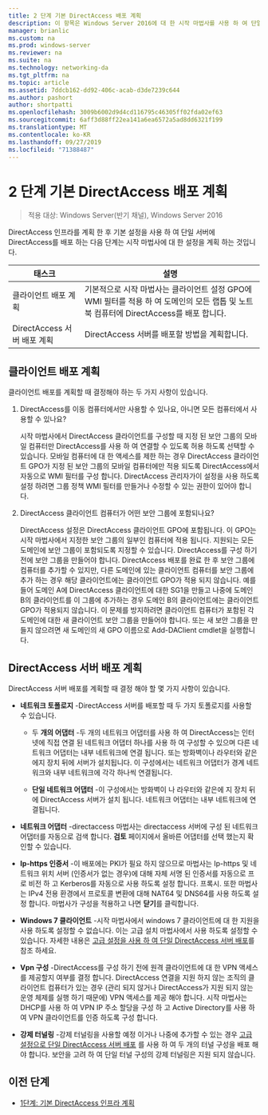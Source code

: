 ```yaml
---
title: 2 단계 기본 DirectAccess 배포 계획
description: 이 항목은 Windows Server 2016에 대 한 시작 마법사를 사용 하 여 단일 DirectAccess 서버 배포 가이드의 일부입니다.
manager: brianlic
ms.custom: na
ms.prod: windows-server
ms.reviewer: na
ms.suite: na
ms.technology: networking-da
ms.tgt_pltfrm: na
ms.topic: article
ms.assetid: 7ddcb162-dd92-406c-acab-d3de7239c644
ms.author: pashort
author: shortpatti
ms.openlocfilehash: 3009b6002d9d4cd116795c46305ff02fda02ef63
ms.sourcegitcommit: 6aff3d88ff22ea141a6ea6572a5ad8dd6321f199
ms.translationtype: MT
ms.contentlocale: ko-KR
ms.lasthandoff: 09/27/2019
ms.locfileid: "71388487"
---
```

# <a name="step-2-plan-the-basic-directaccess-deployment"></a>2 단계 기본 DirectAccess 배포 계획

>적용 대상: Windows Server(반기 채널), Windows Server 2016

DirectAccess 인프라를 계획 한 후 기본 설정을 사용 하 여 단일 서버에 DirectAccess를 배포 하는 다음 단계는 시작 마법사에 대 한 설정을 계획 하는 것입니다.  
  
|태스크|설명|  
|----|--------|  
|클라이언트 배포 계획|기본적으로 시작 마법사는 클라이언트 설정 GPO에 WMI 필터를 적용 하 여 도메인의 모든 랩톱 및 노트북 컴퓨터에 DirectAccess를 배포 합니다.|  
|DirectAccess 서버 배포 계획|DirectAccess 서버를 배포할 방법을 계획합니다.|  
  
## <a name="bkmk_2_1_client"></a>클라이언트 배포 계획  
클라이언트 배포를 계획할 때 결정해야 하는 두 가지 사항이 있습니다.  
  
1.  DirectAccess를 이동 컴퓨터에서만 사용할 수 있나요, 아니면 모든 컴퓨터에서 사용할 수 있나요?  
  
    시작 마법사에서 DirectAccess 클라이언트를 구성할 때 지정 된 보안 그룹의 모바일 컴퓨터만 DirectAccess를 사용 하 여 연결할 수 있도록 허용 하도록 선택할 수 있습니다. 모바일 컴퓨터에 대 한 액세스를 제한 하는 경우 DirectAccess 클라이언트 GPO가 지정 된 보안 그룹의 모바일 컴퓨터에만 적용 되도록 DirectAccess에서 자동으로 WMI 필터를 구성 합니다. DirectAccess 관리자가이 설정을 사용 하도록 설정 하려면 그룹 정책 WMI 필터를 만들거나 수정할 수 있는 권한이 있어야 합니다.  
  
2.  DirectAccess 클라이언트 컴퓨터가 어떤 보안 그룹에 포함되나요?  
  
    DirectAccess 설정은 DirectAccess 클라이언트 GPO에 포함됩니다. 이 GPO는 시작 마법사에서 지정한 보안 그룹의 일부인 컴퓨터에 적용 됩니다. 지원되는 모든 도메인에 보안 그룹이 포함되도록 지정할 수 있습니다. DirectAccess를 구성 하기 전에 보안 그룹을 만들어야 합니다. DirectAccess 배포를 완료 한 후 보안 그룹에 컴퓨터를 추가할 수 있지만, 다른 도메인에 있는 클라이언트 컴퓨터를 보안 그룹에 추가 하는 경우 해당 클라이언트에는 클라이언트 GPO가 적용 되지 않습니다. 예를 들어 도메인 A에 DirectAccess 클라이언트에 대한 SG1을 만들고 나중에 도메인 B의 클라이언트를 이 그룹에 추가하는 경우 도메인 B의 클라이언트에는 클라이언트 GPO가 적용되지 않습니다. 이 문제를 방지하려면 클라이언트 컴퓨터가 포함된 각 도메인에 대한 새 클라이언트 보안 그룹을 만들어야 합니다. 또는 새 보안 그룹을 만들지 않으려면 새 도메인의 새 GPO 이름으로 Add-DAClient cmdlet을 실행합니다.  
  
## <a name="bkmk_2_2_server"></a>DirectAccess 서버 배포 계획  
DirectAccess 서버 배포를 계획할 때 결정 해야 할 몇 가지 사항이 있습니다.  
  
-   **네트워크 토폴로지** -DirectAccess 서버를 배포할 때 두 가지 토폴로지를 사용할 수 있습니다.  
  
    -   두 **개의 어댑터** -두 개의 네트워크 어댑터를 사용 하 여 DirectAccess는 인터넷에 직접 연결 된 네트워크 어댑터 하나를 사용 하 여 구성할 수 있으며 다른 네트워크 어댑터는 내부 네트워크에 연결 됩니다. 또는 방화벽이나 라우터와 같은 에지 장치 뒤에 서버가 설치됩니다. 이 구성에서는 네트워크 어댑터가 경계 네트워크와 내부 네트워크에 각각 하나씩 연결됩니다.  
  
    -   **단일 네트워크 어댑터** -이 구성에서는 방화벽이 나 라우터와 같은에 지 장치 뒤에 DirectAccess 서버가 설치 됩니다. 네트워크 어댑터는 내부 네트워크에 연결됩니다.  
  
-   **네트워크 어댑터** -directaccess 마법사는 directaccess 서버에 구성 된 네트워크 어댑터를 자동으로 검색 합니다. **검토** 페이지에서 올바른 어댑터를 선택 했는지 확인할 수 있습니다.  
  
-   **Ip-https 인증서** -이 배포에는 PKI가 필요 하지 않으므로 마법사는 Ip-https 및 네트워크 위치 서버 (인증서가 없는 경우)에 대해 자체 서명 된 인증서를 자동으로 프로 비전 하 고 Kerberos를 자동으로 사용 하도록 설정 합니다. 프록시. 또한 마법사는 IPv4 전용 환경에서 프로토콜 변환에 대해 NAT64 및 DNS64를 사용 하도록 설정 합니다. 마법사가 구성을 적용하고 나면 **닫기**를 클릭합니다.  
  
-   **Windows 7 클라이언트** -시작 마법사에서 windows 7 클라이언트에 대 한 지원을 사용 하도록 설정할 수 없습니다. 이는 고급 설치 마법사에서 사용 하도록 설정할 수 있습니다. 자세한 내용은 [고급 설정을 사용 하 여 단일 DirectAccess 서버 배포](../single-server-advanced/Deploy-a-Single-DirectAccess-Server-with-Advanced-Settings.md)를 참조 하세요.  
  
-   **Vpn 구성** -DirectAccess를 구성 하기 전에 원격 클라이언트에 대 한 VPN 액세스를 제공할지 여부를 결정 합니다. DirectAccess 연결을 지원 하지 않는 조직의 클라이언트 컴퓨터가 있는 경우 (관리 되지 않거나 DirectAccess가 지원 되지 않는 운영 체제를 실행 하기 때문에) VPN 액세스를 제공 해야 합니다. 시작 마법사는 DHCP를 사용 하 여 VPN IP 주소 할당을 구성 하 고 Active Directory를 사용 하 여 VPN 클라이언트를 인증 하도록 구성 합니다.  
  
-   **강제 터널링** -강제 터널링을 사용할 예정 이거나 나중에 추가할 수 있는 경우 [고급 설정으로 단일 DirectAccess 서버 배포](../single-server-advanced/Deploy-a-Single-DirectAccess-Server-with-Advanced-Settings.md) 를 사용 하 여 두 개의 터널 구성을 배포 해야 합니다. 보안을 고려 하 여 단일 터널 구성의 강제 터널링은 지원 되지 않습니다.  
  
## <a name="BKMK_Links"></a>이전 단계  
  
-   [1단계: 기본 DirectAccess 인프라 계획](da-basic-plan-s1-infrastructure.md)  
  


